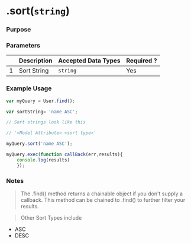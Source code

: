 # .sort(`string`)
### Purpose

### Parameters
|   |     Description     | Accepted Data Types | Required ? |
|---|---------------------|---------------------|------------|
| 1 |  Sort String        |      `string`       | Yes        |

### Example Usage

```javascript 
var myQuery = User.find();

var sortString= 'name ASC';

// Sort strings look like this

// '<Model Attribute> <sort type>' 

myQuery.sort('name ASC');

myQuery.exec(function callBack(err,results){
    console.log(results)
    });

```
### Notes
> The .find() method returns a chainable object if you don't supply a callback.  This method can be chained to .find() to further filter your results.

> Other Sort Types include
  - ASC
  - DESC

<docmeta name="uniqueID" value="sort822396">
<docmeta name="methodType" value="mcm">
<docmeta name="importance" value="undefined">
<docmeta name="displayName" value=".sort()">


